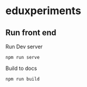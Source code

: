 # eduxperiments

## Run front end  
Run Dev server 
```
npm run serve
```

Build to docs  
```
npm run build 
```